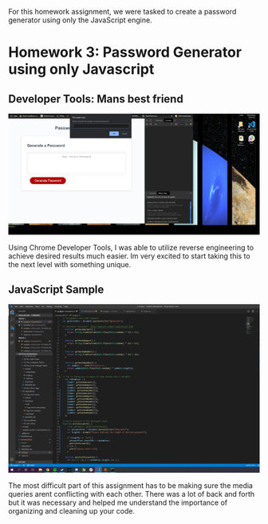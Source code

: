 For this homework assignment, we were tasked to create a password generator using only the JavaScript engine. 

# Homework 3: Password Generator using only Javascript

## Developer Tools: Mans best friend

![DeveloperTools](Assets/DevToolsSnap.PNG)


Using Chrome Developer Tools, I was able to utilize reverse engineering to achieve desired results much easier. Im very excited to start taking this to the next level with something unique.

## JavaScript Sample

![JavaScript sample](Assets/JavaScriptCodeSnap.PNG)

The most difficult part of this assignment has to be making sure the media queries arent conflicting with each other. There was a lot of back and forth but it was necessary and helped me understand the importance of organizing and cleaning up your code.

